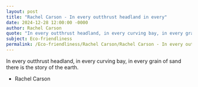 ```yaml
---
layout: post
title: "Rachel Carson - In every outthrust headland in every"
date: 2024-12-28 12:00:00 -0000
author: Rachel Carson
quote: "In every outthrust headland, in every curving bay, in every grain of sand there is the story of the earth."
subject: Eco-friendliness
permalink: /Eco-friendliness/Rachel Carson/Rachel Carson - In every outthrust headland in every
---
```


In every outthrust headland, in every curving bay, in every grain of sand there is the story of the earth.

- Rachel Carson
